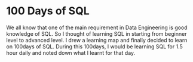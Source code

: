 # 100 Days of SQL
We all know that one of the main requirement in Data Engineering is good knowledge of SQL. So I thought of learning SQL in starting from beginner level to advanced level. I drew a learning map and finally decided to learn on 100days of SQL. During this 100days, I would be learning SQL for 1.5 hour daily and noted down what I learnt for that day.
